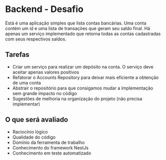 # Backend - Desafio

Está é uma aplicação simples que lista contas bancárias. 
Uma conta contém um id e uma lista de transações que geram seu saldo final.
Há apenas um serviço implementado que retorna todas as contas cadastradas com seus respectivos saldos.

## Tarefas
- Criar um serviço para realizar um depósito na conta.
    O serviço deve aceitar apenas valores positivos
- Refatorar o Accounts Repository para deixar mais eficiente a obtenção de uma conta
- Abstrair o repositório para que consigamos mudar a implementação sem grande impacto no código
- Sugestões de melhoria na organização do projeto (não precisa implementar)

## O que será avaliado
- Raciocínio lógico
- Qualidade do código
- Domínio da ferramenta de trabalho
- Conhecimento do framework NestJs
- Conhecimento em teste automatizado